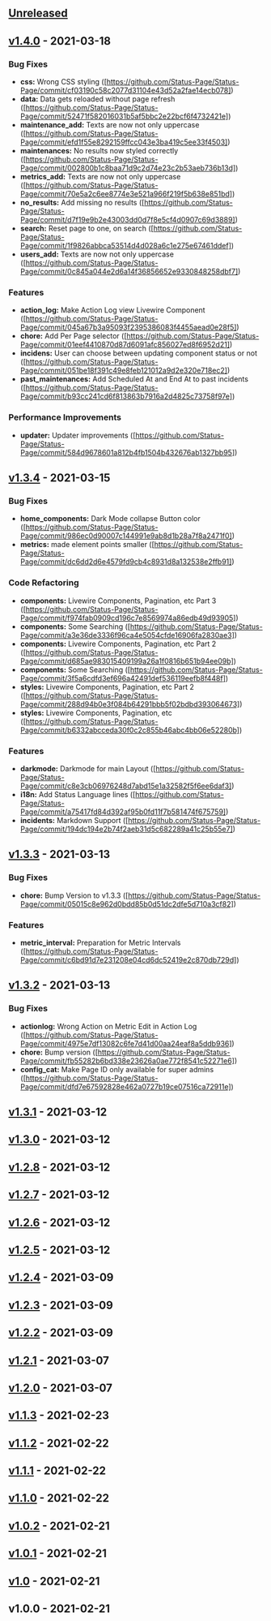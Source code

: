 <a name="unreleased"></a>
## [Unreleased]


<a name="v1.4.0"></a>
## [v1.4.0] - 2021-03-18
### Bug Fixes
- **css:** Wrong CSS styling ([https://github.com/Status-Page/Status-Page/commit/cf03190c58c2077d31104e43d52a2fae14ecb078])
- **data:** Data gets reloaded without page refresh ([https://github.com/Status-Page/Status-Page/commit/52471f582016031b5af5bbc2e22bcf6f4732421e])
- **maintenance_add:** Texts are now not only uppercase ([https://github.com/Status-Page/Status-Page/commit/efd1f55e8292159ffcc043e3ba419c5ee33f4503])
- **maintenances:** No results now styled correctly ([https://github.com/Status-Page/Status-Page/commit/002800b1c8baa71d9c2d74e23c2b53aeb736b13d])
- **metrics_add:** Texts are now not only uppercase ([https://github.com/Status-Page/Status-Page/commit/70e5a2c6ee8774e3e521a966f219f5b638e851bd])
- **no_results:** Add missing no results ([https://github.com/Status-Page/Status-Page/commit/d7f19e9b2e43003dd0d7f8e5cf4d0907c69d3889])
- **search:** Reset page to one, on search ([https://github.com/Status-Page/Status-Page/commit/1f9826abbca53514d4d028a6c1e275e67461ddef])
- **users_add:** Texts are now not only uppercase ([https://github.com/Status-Page/Status-Page/commit/0c845a044e2d6a14f36856652e9330848258dbf7])

### Features
- **action_log:** Make Action Log view Livewire Component ([https://github.com/Status-Page/Status-Page/commit/045a67b3a95093f2395386083f4455aead0e28f5])
- **chore:** Add Per Page selector ([https://github.com/Status-Page/Status-Page/commit/01eef4410870d87d6091afc856027ed8f6952d21])
- **incidens:** User can choose between updating component status or not ([https://github.com/Status-Page/Status-Page/commit/051be18f391c49e8feb121012a9d2e320e718ec2])
- **past_maintenances:** Add Scheduled At and End At to past incidents ([https://github.com/Status-Page/Status-Page/commit/b93cc241cd6f813863b7916a2d4825c73758f97e])

### Performance Improvements
- **updater:** Updater improvements ([https://github.com/Status-Page/Status-Page/commit/584d9678601a812b4fb1504b432676ab1327bb95])


<a name="v1.3.4"></a>
## [v1.3.4] - 2021-03-15
### Bug Fixes
- **home_components:** Dark Mode collapse Button color ([https://github.com/Status-Page/Status-Page/commit/986ec0d90007c144991e9ab8d1b28a7f8a2471f0])
- **metrics:** made element points smaller ([https://github.com/Status-Page/Status-Page/commit/dc6dd2d6e4579fd9cb4c8931d8a132538e2ffb91])

### Code Refactoring
- **components:** Livewire Components, Pagination, etc Part 3 ([https://github.com/Status-Page/Status-Page/commit/f974fab0909cd196c7e8569974a86edb49d93905])
- **components:** Some Searching ([https://github.com/Status-Page/Status-Page/commit/a3e36de3336f96ca4e5054cfde16906fa2830ae3])
- **components:** Livewire Components, Pagination, etc Part 2 ([https://github.com/Status-Page/Status-Page/commit/d685ae983015409199a26a1f0816b651b94ee09b])
- **components:** Some Searching ([https://github.com/Status-Page/Status-Page/commit/3f5a6cdfd3ef696a42491def536119eefb8f448f])
- **styles:** Livewire Components, Pagination, etc Part 2 ([https://github.com/Status-Page/Status-Page/commit/288d94b0e3f084b64291bbb5f02bdbd393064673])
- **styles:** Livewire Components, Pagination, etc ([https://github.com/Status-Page/Status-Page/commit/b6332abcceda30f0c2c855b46abc4bb06e52280b])

### Features
- **darkmode:** Darkmode for main Layout ([https://github.com/Status-Page/Status-Page/commit/c8e3cb06976248d7abd15e1a32582f5f6ee6daf3])
- **i18n:** Add Status Language lines ([https://github.com/Status-Page/Status-Page/commit/a75417fd84d392af95b0fd11f7b581474f675759])
- **incidents:** Markdown Support ([https://github.com/Status-Page/Status-Page/commit/194dc194e2b74f2aeb31d5c682289a41c25b55e7])


<a name="v1.3.3"></a>
## [v1.3.3] - 2021-03-13
### Bug Fixes
- **chore:** Bump Version to v1.3.3 ([https://github.com/Status-Page/Status-Page/commit/05015c8e962d0bdd85b0d51dc2dfe5d710a3cf82])

### Features
- **metric_interval:** Preparation for Metric Intervals ([https://github.com/Status-Page/Status-Page/commit/c6bd91d7e231208e04cd6dc52419e2c870db729d])


<a name="v1.3.2"></a>
## [v1.3.2] - 2021-03-13
### Bug Fixes
- **actionlog:** Wrong Action on Metric Edit in Action Log ([https://github.com/Status-Page/Status-Page/commit/4975e7df13082c6fe7d41d00aa24eaf8a5ddb936])
- **chore:** Bump version ([https://github.com/Status-Page/Status-Page/commit/fb55282b6bd338e23626a0ae772f8541c52271e6])
- **config_cat:** Make Page ID only available for super admins ([https://github.com/Status-Page/Status-Page/commit/dfd7e67592828e462a0727b19ce07516ca72911e])


<a name="v1.3.1"></a>
## [v1.3.1] - 2021-03-12

<a name="v1.3.0"></a>
## [v1.3.0] - 2021-03-12

<a name="v1.2.8"></a>
## [v1.2.8] - 2021-03-12

<a name="v1.2.7"></a>
## [v1.2.7] - 2021-03-12

<a name="v1.2.6"></a>
## [v1.2.6] - 2021-03-12

<a name="v1.2.5"></a>
## [v1.2.5] - 2021-03-12

<a name="v1.2.4"></a>
## [v1.2.4] - 2021-03-09

<a name="v1.2.3"></a>
## [v1.2.3] - 2021-03-09

<a name="v1.2.2"></a>
## [v1.2.2] - 2021-03-09

<a name="v1.2.1"></a>
## [v1.2.1] - 2021-03-07

<a name="v1.2.0"></a>
## [v1.2.0] - 2021-03-07

<a name="v1.1.3"></a>
## [v1.1.3] - 2021-02-23

<a name="v1.1.2"></a>
## [v1.1.2] - 2021-02-22

<a name="v1.1.1"></a>
## [v1.1.1] - 2021-02-22

<a name="v1.1.0"></a>
## [v1.1.0] - 2021-02-22

<a name="v1.0.2"></a>
## [v1.0.2] - 2021-02-21

<a name="v1.0.1"></a>
## [v1.0.1] - 2021-02-21

<a name="v1.0"></a>
## [v1.0] - 2021-02-21

<a name="v1.0.0"></a>
## v1.0.0 - 2021-02-21

[Unreleased]: https://github.com/HerrTxbias/Status-Page/compare/v1.4.0...HEAD
[v1.4.0]: https://github.com/HerrTxbias/Status-Page/compare/v1.3.4...v1.4.0
[v1.3.4]: https://github.com/HerrTxbias/Status-Page/compare/v1.3.3...v1.3.4
[v1.3.3]: https://github.com/HerrTxbias/Status-Page/compare/v1.3.2...v1.3.3
[v1.3.2]: https://github.com/HerrTxbias/Status-Page/compare/v1.3.1...v1.3.2
[v1.3.1]: https://github.com/HerrTxbias/Status-Page/compare/v1.3.0...v1.3.1
[v1.3.0]: https://github.com/HerrTxbias/Status-Page/compare/v1.2.8...v1.3.0
[v1.2.8]: https://github.com/HerrTxbias/Status-Page/compare/v1.2.7...v1.2.8
[v1.2.7]: https://github.com/HerrTxbias/Status-Page/compare/v1.2.6...v1.2.7
[v1.2.6]: https://github.com/HerrTxbias/Status-Page/compare/v1.2.5...v1.2.6
[v1.2.5]: https://github.com/HerrTxbias/Status-Page/compare/v1.2.4...v1.2.5
[v1.2.4]: https://github.com/HerrTxbias/Status-Page/compare/v1.2.3...v1.2.4
[v1.2.3]: https://github.com/HerrTxbias/Status-Page/compare/v1.2.2...v1.2.3
[v1.2.2]: https://github.com/HerrTxbias/Status-Page/compare/v1.2.1...v1.2.2
[v1.2.1]: https://github.com/HerrTxbias/Status-Page/compare/v1.2.0...v1.2.1
[v1.2.0]: https://github.com/HerrTxbias/Status-Page/compare/v1.1.3...v1.2.0
[v1.1.3]: https://github.com/HerrTxbias/Status-Page/compare/v1.1.2...v1.1.3
[v1.1.2]: https://github.com/HerrTxbias/Status-Page/compare/v1.1.1...v1.1.2
[v1.1.1]: https://github.com/HerrTxbias/Status-Page/compare/v1.1.0...v1.1.1
[v1.1.0]: https://github.com/HerrTxbias/Status-Page/compare/v1.0.2...v1.1.0
[v1.0.2]: https://github.com/HerrTxbias/Status-Page/compare/v1.0.1...v1.0.2
[v1.0.1]: https://github.com/HerrTxbias/Status-Page/compare/v1.0...v1.0.1
[v1.0]: https://github.com/HerrTxbias/Status-Page/compare/v1.0.0...v1.0
